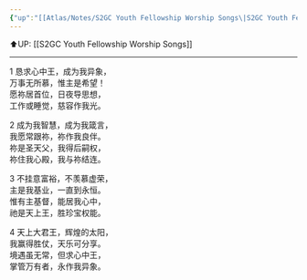 ```yaml
---
{"up":"[[Atlas/Notes/S2GC Youth Fellowship Worship Songs\|S2GC Youth Fellowship Worship Songs]]","dg-publish":true,"permalink":"/atlas/notes/yf-hymn-song-148/","dgPassFrontmatter":true}
---
```


⬆️UP: [[S2GC Youth Fellowship Worship Songs]]

---

1 恳求心中王，成为我异象，  
万事无所慕，惟主是希望！  
愿祢居首位，日夜导思想，  
工作或睡觉，慈容作我光。  

2 成为我智慧，成为我箴言，  
我愿常跟祢，祢作我良伴。  
祢是圣天父，我得后嗣权，  
祢住我心殿，我与祢结连。  

3 不挂意富裕，不羡慕虚荣，  
主是我基业，一直到永恒。  
惟有主基督，能居我心中，  
祂是天上王，胜珍宝权能。  

4 天上大君王，辉煌的太阳，  
我赢得胜仗，天乐可分享。  
境遇虽无常，但求心中王，  
掌管万有者，永作我异象。
